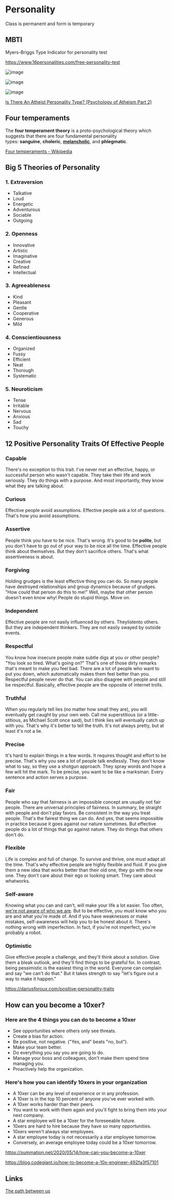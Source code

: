 # Personality

Class is permanent and form is temporary

## MBTI

Myers-Briggs Type Indicator for personality test

https://www.16personalities.com/free-personality-test

![image](../media/Personality-image1.jpg)

![image](../media/Personality-image2.jpg)

![image](../media/Personality-image3.jpg)

[Is There An Atheist Personality Type? (Psychology of Atheism Part 2)](https://www.youtube.com/watch?v=xejfuTNov7Y)

## Four temperaments

The **four temperament theory** is a proto-psychological theory which suggests that there are four fundamental personality types: **sanguine**, **choleric**, **[melancholic](https://en.wikipedia.org/wiki/Melancholic "Melancholic")**, and **phlegmatic**.

[Four temperaments - Wikipedia](https://en.wikipedia.org/wiki/Four_temperaments)

## Big 5 Theories of Personality

### 1. Extraversion

- Talkative
- Loud
- Energetic
- Adventurous
- Sociable
- Outgoing

### 2. Openness

- Innovative
- Artistic
- Imaginative
- Creative
- Refined
- Intellectual

### 3. Agreeableness

- Kind
- Pleasant
- Gentle
- Cooperative
- Generous
- Mild

### 4. Conscientiousness

- Organized
- Fussy
- Efficient
- Neat
- Thorough
- Systematic

### 5. Neuroticism

- Tense
- Irritable
- Nervous
- Anxious
- Sad
- Touchy

## 12 Positive Personality Traits Of Effective People

### Capable

There's no exception to this trait. I've never met an effective, happy, or successful person who wasn't capable. They take their life and work seriously. They do things with a purpose. And most importantly, they know what they are talking about.

### Curious

Effective people avoid assumptions. Effective people ask a lot of questions. That's how you avoid assumptions.

### Assertive

People think you have to be nice. That's wrong. It's good to be **polite**, but you don't have to go out of your way to be nice all the time. Effective people think about themselves. But they don't sacrifice others. That's what assertiveness is about.

### Forgiving

Holding grudges is the least effective thing you can do. So many people have destroyed relationships and group dynamics because of grudges. "How could that person do this to me!" Well, maybe that other person doesn't even know why! People do stupid things. Move on.

### Independent

Effective people are not easily influenced by others. Theylistento others. But they are independent thinkers. They are not easily swayed by outside events.

### Respectful

You know how insecure people make subtle digs at you or other people? "You look so tired. What's going on?" That's one of those dirty remarks that's meant to make you feel bad. There are a lot of people who want to put you down, which automatically makes them feel better than you. Respectful people never do that. You can also disagree with people and still be respectful. Basically, effective people are the opposite of internet trolls.

### Truthful

When you regularly tell lies (no matter how small they are), you will eventually get caught by your own web. Call me superstitious (or a little-stitious, as Michael Scott once said), but I think lies will eventually catch up with you. That's why it's better to tell the truth. It's not always pretty, but at least it's not a lie.

### Precise

It's hard to explain things in a few words. It requires thought and effort to be precise. That's why you see a lot of people talk endlessly. They don't know what to say, so they use a shotgun approach. They spray words and hope a few will hit the mark. To be precise, you want to be like a marksman. Every sentence and action serves a purpose.

### Fair

People who say that fairness is an impossible concept are usually not fair people. There are universal principles of fairness. In summary, be straight with people and don't play favors. Be consistent in the way you treat people. That's the fairest thing we can do. And yes, that seems impossible in practice because it goes against our nature sometimes. But effective people do a lot of things that go against nature. They do things that others don't do.

### Flexible

Life is complex and full of change. To survive and thrive, one must adapt all the time. That's why effective people are highly flexible and fluid. If you give them a new idea that works better than their old one, they go with the new one. They don't care about their ego or looking smart. They care about whatworks.

### Self-aware

Knowing what you can and can't, will make your life a lot easier. Too often, [we're not aware of who we are](https://el2.convertkit-mail4.com/c/n4umv8ro7gsvhv4zd6f6/d0ueh0hw8wqzkv/aHR0cHM6Ly9kYXJpdXNmb3JvdXguY29tL3NlbGYtcmVsaWFuY2UtY2VydGFpbnR5Lw==). But to be effective, you must know who you are and what you're made of. And if you have weaknesses or make mistakes, self-awareness will help you to be honest about it. There's nothing wrong with imperfection. In fact, if you're not imperfect, you're probably a robot.

### Optimistic

Give effective people a challenge, and they'll think about a solution. Give them a bleak outlook, and they'll find things to be grateful for. In contrast, being pessimistic is the easiest thing in the world. Everyone can complain and say "we can't do that." But it takes strength to say "let's figure out a way to make it happen."

https://dariusforoux.com/positive-personality-traits

## How can you become a 10xer?

### Here are the 4 things you can do to become a 10xer

- See opportunities where others only see threats.
- Create a bias for action.
- Be positive, not negative. ("Yes, and" beats "no, but").
- Make your team better.
- Do everything you say you are going to do.
- Manage your boss and colleagues, don't make them spend time managing you.
- Proactively help the organization.

### Here's how you can identify 10xers in your organization

- A 10xer can be any level of experience or in any profession.
- A 10xer is in the top 10 percent of anyone you've ever worked with.
- A 10xer works harder than their peers.
- You want to work with them again and you'll fight to bring them into your next company.
- A star employee will be a 10xer for the foreseeable future.
- 10xers are hard to hire because they have so many opportunities.
- 10xers weren't always star employees.
- A star employee today is not necessarily a star employee tomorrow.
- Conversely, an average employee today could be a 10xer tomorrow.

https://summation.net/2020/05/14/how-can-you-become-a-10xer

https://blog.codegiant.io/how-to-become-a-10x-engineer-492fa3f57101

## Links

[The path between us](../book-summaries/the-path-between-us)
